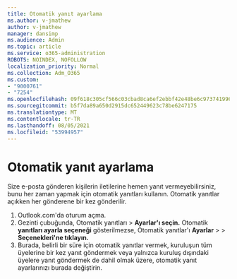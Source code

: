```yaml
---
title: Otomatik yanıt ayarlama
ms.author: v-jmathew
author: v-jmathew
manager: dansimp
ms.audience: Admin
ms.topic: article
ms.service: o365-administration
ROBOTS: NOINDEX, NOFOLLOW
localization_priority: Normal
ms.collection: Adm_O365
ms.custom:
- "9000761"
- "7254"
ms.openlocfilehash: 09f618c305cf566c03cbad8ca6ef2ebbf42e48be6c97374199654005698053df
ms.sourcegitcommit: b5f7da89a650d2915dc652449623c78be6247175
ms.translationtype: MT
ms.contentlocale: tr-TR
ms.lasthandoff: 08/05/2021
ms.locfileid: "53994957"
---
```

# <a name="set-up-an-automatic-reply"></a>Otomatik yanıt ayarlama

Size e-posta gönderen kişilerin iletilerine hemen yanıt vermeyebilirsiniz, bunu her zaman yapmak için otomatik yanıtları kullanın. Otomatik yanıtlar açıkken her gönderene bir kez gönderilir.

1. Outlook.com'da oturum açma.
2. Gezinti çubuğunda, Otomatik yanıtları  >  **Ayarlar'ı seçin.** Otomatik **yanıtları ayarla seçeneği** gösterilmezse, Otomatik yanıtlar'ı **Ayarlar**  >    >  **Seçenekleri'ne tıklayın.**
3. Burada, belirli bir süre için otomatik yanıtlar vermek, kuruluşun tüm üyelerine bir kez yanıt göndermek veya yalnızca kuruluş dışındaki üyelere yanıt göndermek de dahil olmak üzere, otomatik yanıt ayarlarınızı burada değiştirin.
